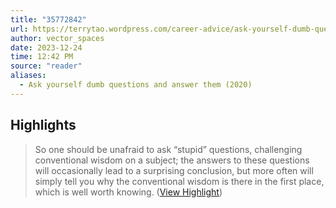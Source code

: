 ```yaml
---
title: "35772842"
url: https://terrytao.wordpress.com/career-advice/ask-yourself-dumb-questions-and-answer-them/
author: vector_spaces
date: 2023-12-24
time: 12:42 PM
source: "reader"
aliases:
  - Ask yourself dumb questions and answer them (2020)
---
```

## Highlights
> So one should be unafraid to ask “stupid” questions, challenging conventional wisdom on a subject; the answers to these questions will occasionally lead to a surprising conclusion, but more often will simply tell you why the conventional wisdom is there in the first place, which is well worth knowing. ([View Highlight](https://read.readwise.io/read/01hjdmz5aqgbwbrgyr8pmsgpyq))
